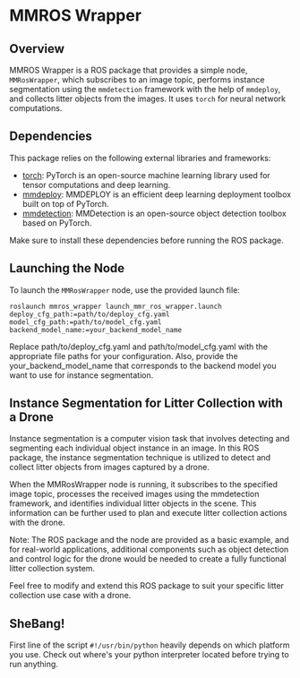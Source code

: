 # MMROS Wrapper

## Overview
MMROS Wrapper is a ROS package that provides a simple node, `MMRosWrapper`, which subscribes to an image topic, performs instance segmentation using the `mmdetection` framework with the help of `mmdeploy`, and collects litter objects from the images. It uses `torch` for neural network computations.

## Dependencies
This package relies on the following external libraries and frameworks:

- [torch](https://pytorch.org/): PyTorch is an open-source machine learning library used for tensor computations and deep learning.
- [mmdeploy](https://github.com/open-mmlab/mmdeploy): MMDEPLOY is an efficient deep learning deployment toolbox built on top of PyTorch.
- [mmdetection](https://github.com/open-mmlab/mmdetection): MMDetection is an open-source object detection toolbox based on PyTorch.

Make sure to install these dependencies before running the ROS package.

## Launching the Node
To launch the `MMRosWrapper` node, use the provided launch file:

```
roslaunch mmros_wrapper launch_mmr_ros_wrapper.launch deploy_cfg_path:=path/to/deploy_cfg.yaml model_cfg_path:=path/to/model_cfg.yaml backend_model_name:=your_backend_model_name
```

Replace path/to/deploy_cfg.yaml and path/to/model_cfg.yaml with the appropriate file paths for your configuration. Also, provide the your_backend_model_name that corresponds to the backend model you want to use for instance segmentation.

## Instance Segmentation for Litter Collection with a Drone

Instance segmentation is a computer vision task that involves detecting and segmenting each individual object instance in an image. In this ROS package, the instance segmentation technique is utilized to detect and collect litter objects from images captured by a drone.

When the MMRosWrapper node is running, it subscribes to the specified image topic, processes the received images using the mmdetection framework, and identifies individual litter objects in the scene. This information can be further used to plan and execute litter collection actions with the drone.

Note: The ROS package and the node are provided as a basic example, and for real-world applications, additional components such as object detection and control logic for the drone would be needed to create a fully functional litter collection system.

Feel free to modify and extend this ROS package to suit your specific litter collection use case with a drone.

## SheBang! 

First line of the script `#!/usr/bin/python` heavily depends on which platform you use. 
Check out where's your python interpreter located before trying to run anything. 

